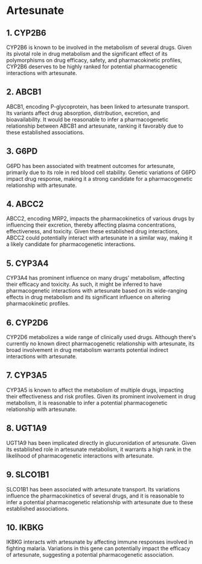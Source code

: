 # Artesunate

## 1. CYP2B6
CYP2B6 is known to be involved in the metabolism of several drugs. Given its pivotal role in drug metabolism and the significant effect of its polymorphisms on drug efficacy, safety, and pharmacokinetic profiles, CYP2B6 deserves to be highly ranked for potential pharmacogenetic interactions with artesunate.

## 2. ABCB1
ABCB1, encoding P-glycoprotein, has been linked to artesunate transport. Its variants affect drug absorption, distribution, excretion, and bioavailability. It would be reasonable to infer a pharmacogenetic relationship between ABCB1 and artesunate, ranking it favorably due to these established associations.

## 3. G6PD
G6PD has been associated with treatment outcomes for artesunate, primarily due to its role in red blood cell stability. Genetic variations of G6PD impact drug response, making it a strong candidate for a pharmacogenetic relationship with artesunate.

## 4. ABCC2
ABCC2, encoding MRP2, impacts the pharmacokinetics of various drugs by influencing their excretion, thereby affecting plasma concentrations, effectiveness, and toxicity. Given these established drug interactions, ABCC2 could potentially interact with artesunate in a similar way, making it a likely candidate for pharmacogenetic interactions.

## 5. CYP3A4
CYP3A4 has prominent influence on many drugs' metabolism, affecting their efficacy and toxicity. As such, it might be inferred to have pharmacogenetic interactions with artesunate based on its wide-ranging effects in drug metabolism and its significant influence on altering pharmacokinetic profiles.

## 6. CYP2D6
CYP2D6 metabolizes a wide range of clinically used drugs. Although there's currently no known direct pharmacogenetic relationship with artesunate, its broad involvement in drug metabolism warrants potential indirect interactions with artesunate.

## 7. CYP3A5
CYP3A5 is known to affect the metabolism of multiple drugs, impacting their effectiveness and risk profiles. Given its prominent involvement in drug metabolism, it is reasonable to infer a potential pharmacogenetic relationship with artesunate.

## 8. UGT1A9
UGT1A9 has been implicated directly in glucuronidation of artesunate. Given its established role in artesunate metabolism, it warrants a high rank in the likelihood of pharmacogenetic interactions with artesunate.

## 9. SLCO1B1
SLCO1B1 has been associated with artesunate transport. Its variations influence the pharmacokinetics of several drugs, and it is reasonable to infer a potential pharmacogenetic relationship with artesunate due to these established associations.

## 10. IKBKG
IKBKG interacts with artesunate by affecting immune responses involved in fighting malaria. Variations in this gene can potentially impact the efficacy of artesunate, suggesting a potential pharmacogenetic association.

